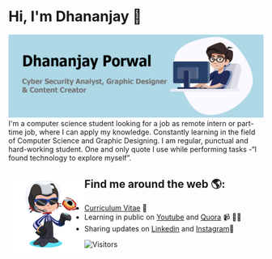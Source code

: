 # Hi, I'm Dhananjay 👋

<img src="https://github.com/DhananjayPorwal/DhananjayPorwal/blob/master/images/gh-header-image-crop.jpg" alt="banner that says Dhananjay Porwal - Cyber Security Analyst,  Graphic Designer and Content Creator alongside a cartoon illustration of Dhananjay">
I'm a computer science student looking for a job as remote intern or part- time job, where I can apply my knowledge. Constantly learning in the field of Computer Science and Graphic Designing. I am regular, punctual and hard-working student. One and only quote I use while performing tasks -“I found technology to explore myself”.



## Find me around the web 🌎:<a href="https://github.com/DhananjayPorwal"><img align="left" width="150" height="150" src="https://github.com/DhananjayPorwal/DhananjayPorwal/blob/master/images/dhananjayporwal-octocat.gif?raw=true"></a>
- [Curriculum Vitae](https://dhananjayporwal.me/) :rainbow:
- Learning in public on [Youtube](https://www.youtube.com/channel/UCIzgnaYhyItjl7lwomheaLA/videos?disable_polymer=1) and [Quora](https://www.quora.com/profile/Dhananjay-Porwal-2) 📹 ✍🏾
- Sharing updates on [Linkedin](https://www.linkedin.com/in/dhananjayporwal/) and [Instagram](https://www.instagram.com/porwal.exe/)💼

![Visitors](https://visitor-badge.laobi.icu/badge?page_id=page.DhananjayPorwal.DhananjayPorwal)

